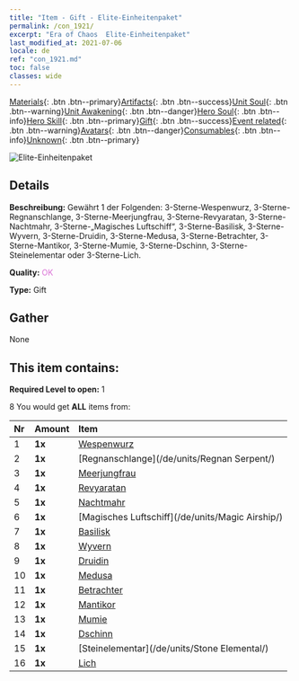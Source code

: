 ```yaml
---
title: "Item - Gift - Elite-Einheitenpaket"
permalink: /con_1921/
excerpt: "Era of Chaos  Elite-Einheitenpaket"
last_modified_at: 2021-07-06
locale: de
ref: "con_1921.md"
toc: false
classes: wide
---
```

 [Materials](/ItemsDE/){: .btn .btn--primary}[Artifacts](/ItemsDE/Artifacts/){: .btn .btn--success}[Unit Soul](/ItemsDE/UnitSoul/){: .btn .btn--warning}[Unit Awakening](/ItemsDE/UnitAwakening/){: .btn .btn--danger}[Hero Soul](/ItemsDE/HeroSoul/){: .btn .btn--info}[Hero Skill](/ItemsDE/HeroSkill/){: .btn .btn--primary}[Gift](/ItemsDE/Gift/){: .btn .btn--success}[Event related](/ItemsDE/Events/){: .btn .btn--warning}[Avatars](/ItemsDE/Avatars/){: .btn .btn--danger}[Consumables](/ItemsDE/Consumables/){: .btn .btn--info}[Unknown](/ItemsDE/Unknown/){: .btn .btn--primary}

 ![Elite-Einheitenpaket](/images/t/i_907054.png)

## Details
 **Beschreibung:** Gewährt 1 der Folgenden: 3-Sterne-Wespenwurz, 3-Sterne-Regnanschlange, 3-Sterne-Meerjungfrau, 3-Sterne-Revyaratan, 3-Sterne-Nachtmahr, 3-Sterne-„Magisches Luftschiff“, 3-Sterne-Basilisk, 3-Sterne-Wyvern, 3-Sterne-Druidin, 3-Sterne-Medusa, 3-Sterne-Betrachter, 3-Sterne-Mantikor, 3-Sterne-Mumie, 3-Sterne-Dschinn, 3-Sterne-Steinelementar oder 3-Sterne-Lich.

 **Quality:** <span style="color: #DA70D6">OK</span>

 **Type:** Gift

## Gather

  None

## This item contains:

 **Required Level to open:** 1

 8 You would get **ALL** items  from:

  | Nr | Amount |     Item    |
  |:---|:-------|:------------|
  | 1 |  **1x** | [Wespenwurz](/de/units/Waspwort/) |  | 
  | 2 |  **1x** | [Regnanschlange](/de/units/Regnan Serpent/) |  | 
  | 3 |  **1x** | [Meerjungfrau](/de/units/Mermaid/) |  | 
  | 4 |  **1x** | [Revyaratan](/de/units/Revyaratan/) |  | 
  | 5 |  **1x** | [Nachtmahr](/de/units/Nightmare/) |  | 
  | 6 |  **1x** | [Magisches Luftschiff](/de/units/Magic Airship/) |  | 
  | 7 |  **1x** | [Basilisk](/de/units/Basilisk/) |  | 
  | 8 |  **1x** | [Wyvern](/de/units/Wyvern/) |  | 
  | 9 |  **1x** | [Druidin](/de/units/Druid/) |  | 
  | 10 |  **1x** | [Medusa](/de/units/Medusa/) |  | 
  | 11 |  **1x** | [Betrachter](/de/units/Beholder/) |  | 
  | 12 |  **1x** | [Mantikor](/de/units/Manticore/) |  | 
  | 13 |  **1x** | [Mumie](/de/units/Mummy/) |  | 
  | 14 |  **1x** | [Dschinn](/de/units/Genie/) |  | 
  | 15 |  **1x** | [Steinelementar](/de/units/Stone Elemental/) |  | 
  | 16 |  **1x** | [Lich](/de/units/Lich/) |  | 
